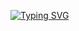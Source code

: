 [![Typing SVG](https://readme-typing-svg.herokuapp.com?font=Fira+Code&duration=4000&pause=1000&color=207929&background=80FF9E00&multiline=true&width=450&height=70&lines=Welcome+to+the+Machine;Speak+friend+and+enter)](https://git.io/typing-svg)
